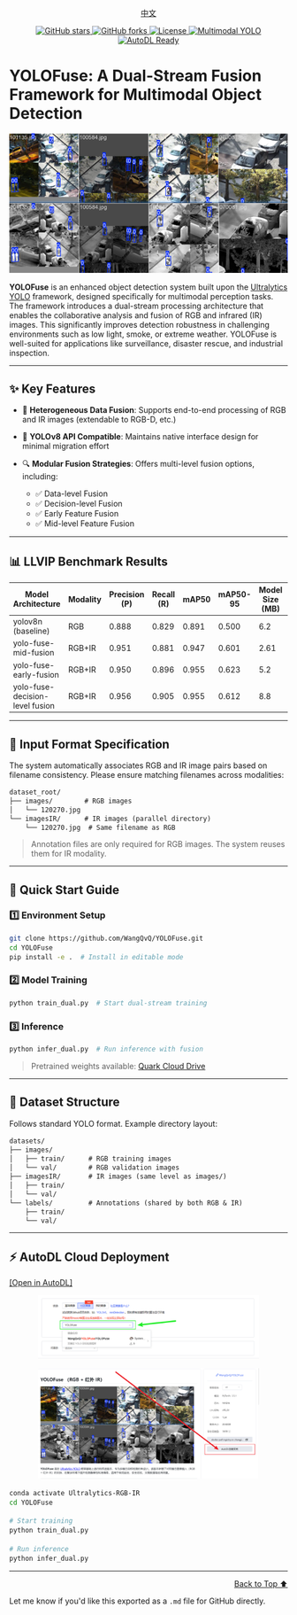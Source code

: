 <p align="center"><a href="README.md">中文</a></p>
<p align="center">
  <a href="https://github.com/WangQvQ/YOLOFuse">
    <img src="https://img.shields.io/github/stars/WangQvQ/YOLOFuse?style=social" alt="GitHub stars">
  </a>
  <a href="https://github.com/WangQvQ/YOLOFuse">
    <img src="https://img.shields.io/github/forks/WangQvQ/YOLOFuse?style=social" alt="GitHub forks">
  </a>
  <a href="https://github.com/WangQvQ/YOLOFuse/blob/main/LICENSE">
    <img src="https://img.shields.io/github/license/WangQvQ/YOLOFuse" alt="License">
  </a>
  <a href="https://github.com/WangQvQ/YOLOFuse">
    <img src="https://img.shields.io/badge/YOLO-Multimodal%20Fusion-blueviolet?logo=ai" alt="Multimodal YOLO">
  </a>
  <a href="https://www.codewithgpu.com/i/WangQvQ/YOLOFuse/YOLOFuse">
    <img src="https://img.shields.io/badge/AutoDL-ready-brightgreen?logo=cloudflare" alt="AutoDL Ready">
  </a>
</p>


# YOLOFuse: A Dual-Stream Fusion Framework for Multimodal Object Detection

<p align="center">
  <img src="examples/Images/rgbir.png" alt="RGB-IR Multimodal Fusion Architecture" width="600"/>
</p>

**YOLOFuse** is an enhanced object detection system built upon the [Ultralytics YOLO](https://github.com/ultralytics/ultralytics) framework, designed specifically for multimodal perception tasks. The framework introduces a dual-stream processing architecture that enables the collaborative analysis and fusion of RGB and infrared (IR) images. This significantly improves detection robustness in challenging environments such as low light, smoke, or extreme weather. YOLOFuse is well-suited for applications like surveillance, disaster rescue, and industrial inspection.

---

## ✨ Key Features

* 🚀 **Heterogeneous Data Fusion**: Supports end-to-end processing of RGB and IR images (extendable to RGB-D, etc.)
* 🔧 **YOLOv8 API Compatible**: Maintains native interface design for minimal migration effort
* 🔍 **Modular Fusion Strategies**: Offers multi-level fusion options, including:

  * ✅ Data-level Fusion
  * ✅ Decision-level Fusion
  * ✅ Early Feature Fusion
  * ✅ Mid-level Feature Fusion

---

## 📊 LLVIP Benchmark Results

| Model Architecture             | Modality | Precision (P) | Recall (R) | mAP50 | mAP50-95 | Model Size (MB) | GFLOPs |
| ------------------------------ | -------- | ------------- | ---------- | ----- | -------- | --------------- | ------ |
| yolov8n (baseline)             | RGB      | 0.888         | 0.829      | 0.891 | 0.500    | 6.2             | 8.1    |
| yolo-fuse-mid-fusion           | RGB+IR   | 0.951         | 0.881      | 0.947 | 0.601    | 2.61            | 3.2    |
| yolo-fuse-early-fusion         | RGB+IR   | 0.950         | 0.896      | 0.955 | 0.623    | 5.2             | 6.7    |
| yolo-fuse-decision-level fusion| RGB+IR   | 0.956         | 0.905      | 0.955 | 0.612    | 8.8             | 10.7   |

---

## 🧩 Input Format Specification

The system automatically associates RGB and IR image pairs based on filename consistency. Please ensure matching filenames across modalities:

```
dataset_root/
├── images/        # RGB images
│   └── 120270.jpg 
└── imagesIR/      # IR images (parallel directory)
    └── 120270.jpg  # Same filename as RGB
```

> Annotation files are only required for RGB images. The system reuses them for IR modality.

---

## 🚀 Quick Start Guide

### 1️⃣ Environment Setup

```bash
git clone https://github.com/WangQvQ/YOLOFuse.git
cd YOLOFuse
pip install -e .  # Install in editable mode
```

### 2️⃣ Model Training

```bash
python train_dual.py  # Start dual-stream training
```

### 3️⃣ Inference

```bash
python infer_dual.py  # Run inference with fusion
```

> Pretrained weights available: [Quark Cloud Drive](https://pan.quark.cn/s/5e8f1c94ae5d)

---

## 📂 Dataset Structure

Follows standard YOLO format. Example directory layout:

```
datasets/
├── images/
│   ├── train/      # RGB training images
│   └── val/        # RGB validation images
├── imagesIR/       # IR images (same level as images/)
│   ├── train/
│   └── val/
└── labels/         # Annotations (shared by both RGB & IR)
    ├── train/
    └── val/
```

---

## ⚡ AutoDL Cloud Deployment

[\[Open in AutoDL\]](https://www.codewithgpu.com/i/WangQvQ/YOLOFuse/YOLOFuse)

<p align="center">
  <img src="examples/Images/autodl.png" alt="AutoDL Platform Interface" width="400"/> 
</p>

<p align="center">
  <img src="examples/Images/dutodlcreate.png" alt="Instance Creation Workflow" width="400"/>
</p>

```bash
conda activate Ultralytics-RGB-IR
cd YOLOFuse

# Start training
python train_dual.py

# Run inference
python infer_dual.py
```

---

<p align="right"><a href="#yolofuse-a-dual-stream-fusion-framework-for-multimodal-object-detection">Back to Top ⬆️</a></p>

Let me know if you'd like this exported as a `.md` file for GitHub directly.
